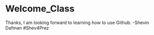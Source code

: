 # Welcome_Class
Thanks, I am looking forward to learning how to use Github. -Shevin Dafman
#Shev4Prez
